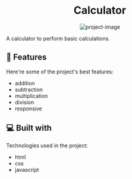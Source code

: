 <h1 align="center" id="title">Calculator</h1>

<p align="center"><img src="https://socialify.git.ci/dev-rfgul/Calacutor/image?language=1&amp;name=1&amp;owner=1&amp;stargazers=1&amp;theme=Dark" alt="project-image"></p>

<p id="description">A calculator to perform basic calculations.</p>

  
  
<h2>🧐 Features</h2>

Here're some of the project's best features:

*   addition
*   subtraction
*   multiplication
*   division
*   responsive

  
  
<h2>💻 Built with</h2>

Technologies used in the project:

*   html
*   css
*   javascript
